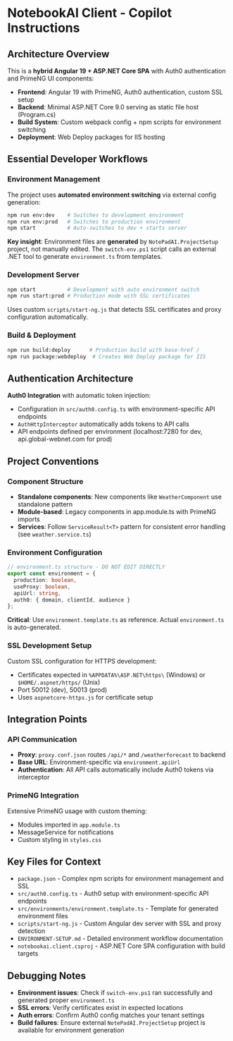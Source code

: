 # NotebookAI Client - Copilot Instructions

## Architecture Overview

This is a **hybrid Angular 19 + ASP.NET Core SPA** with Auth0 authentication and PrimeNG UI components:

- **Frontend**: Angular 19 with PrimeNG, Auth0 authentication, custom SSL setup
- **Backend**: Minimal ASP.NET Core 9.0 serving as static file host (Program.cs)
- **Build System**: Custom webpack config + npm scripts for environment switching
- **Deployment**: Web Deploy packages for IIS hosting

## Essential Developer Workflows

### Environment Management
The project uses **automated environment switching** via external config generation:
```bash
npm run env:dev    # Switches to development environment  
npm run env:prod   # Switches to production environment
npm start          # Auto-switches to dev + starts server
```

**Key insight**: Environment files are **generated** by `NotePadAI.ProjectSetup` project, not manually edited. The `switch-env.ps1` script calls an external .NET tool to generate `environment.ts` from templates.

### Development Server
```bash
npm start          # Development with auto environment switch
npm run start:prod # Production mode with SSL certificates  
```

Uses custom `scripts/start-ng.js` that detects SSL certificates and proxy configuration automatically.

### Build & Deployment
```bash
npm run build:deploy      # Production build with base-href /
npm run package:webdeploy  # Creates Web Deploy package for IIS
```

## Authentication Architecture

**Auth0 Integration** with automatic token injection:
- Configuration in `src/auth0.config.ts` with environment-specific API endpoints
- `AuthHttpInterceptor` automatically adds tokens to API calls
- API endpoints defined per environment (localhost:7280 for dev, api.global-webnet.com for prod)

## Project Conventions

### Component Structure
- **Standalone components**: New components like `WeatherComponent` use standalone pattern
- **Module-based**: Legacy components in app.module.ts with PrimeNG imports
- **Services**: Follow `ServiceResult<T>` pattern for consistent error handling (see `weather.service.ts`)

### Environment Configuration
```typescript
// environment.ts structure - DO NOT EDIT DIRECTLY
export const environment = {
  production: boolean,
  useProxy: boolean,
  apiUrl: string,
  auth0: { domain, clientId, audience }
};
```

**Critical**: Use `environment.template.ts` as reference. Actual `environment.ts` is auto-generated.

### SSL Development Setup
Custom SSL configuration for HTTPS development:
- Certificates expected in `%APPDATA%\ASP.NET\https\` (Windows) or `$HOME/.aspnet/https/` (Unix)
- Port 50012 (dev), 50013 (prod) 
- Uses `aspnetcore-https.js` for certificate setup

## Integration Points

### API Communication
- **Proxy**: `proxy.conf.json` routes `/api/*` and `/weatherforecast` to backend
- **Base URL**: Environment-specific via `environment.apiUrl`
- **Authentication**: All API calls automatically include Auth0 tokens via interceptor

### PrimeNG Integration
Extensive PrimeNG usage with custom theming:
- Modules imported in `app.module.ts`
- MessageService for notifications
- Custom styling in `styles.css`

## Key Files for Context

- `package.json` - Complex npm scripts for environment management and SSL
- `src/auth0.config.ts` - Auth0 setup with environment-specific API endpoints  
- `src/environments/environment.template.ts` - Template for generated environment files
- `scripts/start-ng.js` - Custom Angular dev server with SSL and proxy detection
- `ENVIRONMENT-SETUP.md` - Detailed environment workflow documentation
- `notebookai.client.csproj` - ASP.NET Core SPA configuration with build targets

## Debugging Notes

- **Environment issues**: Check if `switch-env.ps1` ran successfully and generated proper `environment.ts`
- **SSL errors**: Verify certificates exist in expected locations
- **Auth errors**: Confirm Auth0 config matches your tenant settings
- **Build failures**: Ensure external `NotePadAI.ProjectSetup` project is available for environment generation